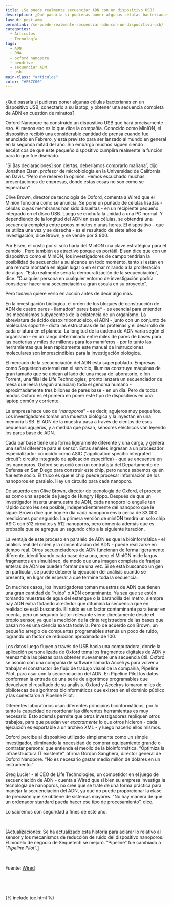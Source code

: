 ```yaml
---
title: ¿Se puede realmente secuenciar ADN con un dispositivo USB?
description: ¿Qué pasaría si pudieras poner algunas células bacterianas en un dispositivo USB, conectarlo a su laptop, y obtener una secuencia completa de ADN en cuestión de minutos?
layout: post.amp
permalink: /se-puede-realmente-secuenciar-adn-con-un-dispositivo-usb/
categories:
  - Articulos
  - Tecnología
tags:
  - ADN
  - DNA
  - oxford nanopore
  - pendrive
  - secuenciar ADN
  - usb
main-class: "articulos"
color: "#F57C00"
---
```

[<amp-img on="tap:lightbox1" role="button" tabindex="0" layout="responsive" src="/assets/img/2012/05/Oxford-Nanopore-MinION1.jpeg" alt="" title="Oxford-Nanopore-MinION" width="660px" height="440px" />][1]  
¿Qué pasaría si pudieras poner algunas células bacterianas en un dispositivo USB, conectarlo a su laptop, y obtener una secuencia completa de ADN en cuestión de minutos?  

<!--ad-->


Oxford Nanopore ha construido un dispositivo USB que hará precisamente eso. Al menos eso es lo que dice la compañía. Conocido como MinION, el dispositivo recibió una considerable cantidad de prensa cuando fue anunciado en Febrero, y está previsto para ser lanzado al mundo en general en la segunda mitad del año. Sin embargo muchos siguen siendo escépticos de que este pequeño dispositivo cumplirá realmente la función para lo que fue diseñado.

&#8220;Si [las declaraciones] son ciertas, deberíamos comprarlo mañana&#8221;, dijo Jonathan Eisen, profesor de microbiología en la Universidad de California en Davis. &#8220;Pero me reservo la opinión. Hemos escuchado muchas presentaciones de empresas, donde estas cosas no son como se esperaban&#8221;.

Clive Brown, director de tecnología de Oxford, comenta a Wired que el Minion funciona como se anuncia. Se pone un puñado de células lisadas - células cuyas membranas han sido disueltas - en un recipiente pequeño integrado en el disco USB. Luego se enchufa la unidad a una PC normal. Y dependiendo de la longitud del ADN en esas células, se obtendrá una secuencia completa entre pocos minutos o unas horas. El dispositivo - que se utiliza una vez y se desecha - es el resultado de siete años de investigación, dice Brown, y se vende por $ 900.

Por Eisen, el costo por sí solo haría del MinION una clave estratégica para el cambio . Pero también es atractivo porque es portátil. Eisen dice que con un dispositivo como el MinION, los investigadores de campo tendrían la posibilidad de secuenciar a su alcance en todo momento, tanto si están en una remota montaña en algún lugar o en el mar mirando a la proliferación de algas. &#8220;Esto realmente sería la democratización de la secuenciación&#8221;, dice. &#8220;Cualquier persona en cualquier entorno de investigación podría considerar hacer una secuenciación a gran escala en su proyecto&#8221;.

Pero todavía quiere verlo en acción antes de decir algo más.

En la investigación biológica, el orden de los bloques de construcción de ADN de cuatro pares - llamados* pares base* - es esencial para entender los mecanismos subyacentes de la existencia de un organismo. La abreviatura de ácido desoxirribonucleico, el ADN - junto con un conjunto de moléculas soporte - dicta las estructuras de las proteínas y el desarrollo de cada criatura en el planeta. La longitud de la cadena de ADN varía según el organismo - en un rango determinado entre miles de pares de bases para las bacterias y miles de millones para los mamíferos - por lo tanto las herramientas que leen rápidamente este manual de instrucciones moleculares son imprescindibles para la investigación biológica.

El mercado de la secuenciación del ADN está superpoblado. Empresas como Sequetech externalizan el servicio, Illumina construye máquinas de gran tamaño que se ubican al lado de una mesa de laboratorio, e Ion Torrent, una filial de Life Technologies, pronto lanzará un secuenciador de mesa que leerá (según anuncian) todo el genoma humano - aproximadamente tres billones de pares base - en un día. Pero de todos modos Oxford es el primero en poner este tipo de dispositivos en una laptop común y corriente.

La empresa hace uso de &#8220;*nanoporos*&#8221; - es decir, agujeros muy pequeños. Los investigadores toman una muestra biológica y la inyectan en una memoria USB. El ADN de la muestra pasa a través de cientos de esos pequeños agujeros, y a medida que pasan, sensores eléctricos van leyendo los pares base de ADN.

Cada par base tiene una forma ligeramente diferente y una carga, y genera una señal diferente para el sensor. Estas señales ingresan a un procesador especializado- conocido como ASIC (&#8220;application specific integrated circuit&#8221;: circuito integrado de aplicación específica) - que se encuentra en los nanoporos. Oxford se asoció con un contratista del Departamento de Defensa en San Diego para construir este chip, pero nunca sabemos quién fue este socio. El truco es que el chip puede procesar información de los nanoporos en paralelo. Hay un circuito para cada nanoporo.

De acuerdo con Clive Brown, director de tecnología de Oxford, el proceso es como una especie de juego de Hungry Hippo. Después de que un investigador inserta unamuestra de ADN, cada nanoporo lo engulle tan rápido como les sea posible, independientemente del nanoporo que le sigue. Brown dice que hoy en día cada nanoporo envía cerca de 33.000 mediciones por segundo. La primera versión de minION tendrá un solo chip ASIC con 512 circuitos y 512 nanoporos, pero comenta además que es probable que se agregue un segundo chip a la siguiente iteración.

La ventaja de este proceso en paralelo de ADN es que la bioinformática - el análisis real del orden y la concentración del ADN - puede realizarse en tiempo real. Otros secuenciadores de ADN funcionan de forma ligeramente diferente, identificando cada base de a una, pero el MinION mide largos fragmentos en simultáneo, de modo que una imagen completa de franjas enteras de ADN se pueden formar de una vez. Si se está buscando un gen en particular, se puede detener la ejecución del análisis cuando se presenta, en lugar de esperar a que termine toda la secuencia.

En muchos casos, los investigadores toman muestras de ADN que tienen una gran cantidad de &#8220;ruido&#8221; o ADN contaminante. Ya sea que se estén tomando muestras de agua del estanque o la barandilla del metro, siempre hay ADN extra flotando alrededor que difumina la secuencia que en realidad se está buscando. El ruido es un factor contaminante para tener en cuenta, pero un segundo factor relevante viene directamente desde el propio sensor, ya que la medición de la cinta registradora de las bases que pasan no es una ciencia exacta todavía. Pero de acuerdo con Brown, un pequeño arreglo de compuertas programables atenúa un poco de ruido, logrando un factor de reducción aproximado de 100.

Los datos luego fluyen a través de USB hacia una computadora, donde la aplicación personalizada de Oxford toma los fragmentos digitales de ADN y reensambla las piezas para obtener nuevamente una secuencia útil. Oxford se asoció con una compañía de software llamada Accelrys para volver a trabajar el constructor de flujo de trabajo visual de la compañía, Pipeline Pilot, para usar con la secuenciación del ADN. En Pipeline Pilot los datos conforman la entrada de una serie de algoritmos programables que devuelven el resultado de su análisis. Oxford y Accelrys tomaron miles de bibliotecas de algoritmos bioinformáticos que existen en el dominio público y las conectaron a Pipeline Pilot.

Diferentes laboratorios usan diferentes principios bioinformáticos, por lo tanto la capacidad de reordenar las diferentes herramientas es muy necesario. Esto además permite que otros investigadores repliquen otros trabajos, para que puedan ver *exactamente* lo que otros hicieron - cada ejecución es exportable a un archivo XML - y luego hacerlo ellos mismos.

Oxford percibe al dispositivo utilizado simplemente como un simple investigador, eliminando la necesidad de comprar equipamiento grande o contratar personal que entienda el meollo de la bioinformática. &#8220;Optimiza la infraestructura IT existente&#8221;, afirma Gordon Sanghera, director general de Oxford Nanopore. &#8220;No es necesario gastar medio millón de dólares en un instrumento.&#8221;

Greg Lucier - el CEO de Life Technologies, un competidor en el juego de secuenciación de ADN - cuenta a Wired que si bien su empresa investiga la tecnología de nanoporos, no cree que se trate de una forma práctica para manejar la secuenciación del ADN, ya que no puede proporcionar la clase de precisión que se obtiene de sistemas mayores. &#8220;No hay manera de que un ordenador standard pueda hacer ese tipo de procesamiento&#8221;, dice.

Lo sabremos con seguridad a fines de este año.

&nbsp;

[Actualizaciones: Se ha actualizado esta historia para aclarar lo relativo al sensor y los mecanismos de reducción de ruido del dispositivo nanoporos. El modelo de negocio de Sequetech se mejoró. &#8220;Pipeline&#8221; fue cambiado a &#8220;*Pipeline Pilot*&#8220;.]

&nbsp;

Fuente: [Wired][2]

&nbsp;

&nbsp;



 [1]: https://elbauldelprogramador.com/assets/img/2012/05/Oxford-Nanopore-MinION1.jpeg
 [2]: http://www.wired.com/wiredenterprise/2012/03/oxford-nanopore-sequencing-usb/?utm_source=feedburner&utm;_medium=feed&utm;_campaign=Feed%3A+wired%2Findex+%28Wired%3A+Index+3+%28Top+Stories+2%29%29 "Wired"

{% include toc.html %}
